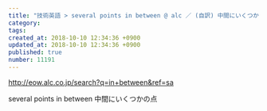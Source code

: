 ```yaml
---
title: "技術英語 > several points in between @ alc ／ (自訳) 中間にいくつかの点 2014-03-07"
category: 
tags: 
created_at: 2018-10-10 12:34:36 +0900
updated_at: 2018-10-10 12:34:36 +0900
published: true
number: 11191
---
```


http://eow.alc.co.jp/search?q=in+between&ref=sa

several points in between
中間にいくつかの点
